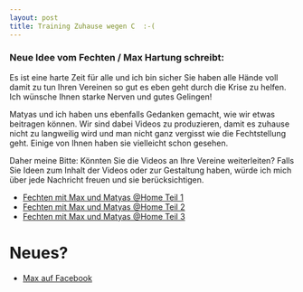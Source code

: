 ```yaml
---
layout: post
title: Training Zuhause wegen C  :-(
---
```


### Neue Idee vom Fechten / Max Hartung schreibt:
Es ist eine harte Zeit für alle und ich bin sicher Sie haben alle Hände voll 
damit zu tun Ihren Vereinen so gut es eben geht durch die Krise zu helfen. 
Ich wünsche Ihnen starke Nerven und gutes Gelingen!

Matyas und ich haben uns ebenfalls Gedanken gemacht, wie wir etwas beitragen können. 
Wir sind dabei Videos zu produzieren, damit es zuhause nicht zu langweilig wird und 
man nicht ganz vergisst wie die Fechtstellung geht. Einige von Ihnen haben sie vielleicht schon gesehen. 
 
Daher meine Bitte: Könnten Sie die Videos an Ihre Vereine weiterleiten? 
Falls Sie Ideen zum Inhalt der Videos oder zur Gestaltung haben, würde ich mich über 
jede Nachricht freuen und sie berücksichtigen.

* [Fechten mit Max und Matyas @Home Teil 1](https://www.youtube.com/watch?v=yemtMN96IJ4) 
* [Fechten mit Max und Matyas @Home Teil 2](https://www.youtube.com/watch?v=WlDTvbaL2QA)
* [Fechten mit Max und Matyas @Home Teil 3](https://www.youtube.com/watch?v=2Nmycq2-c2c)  

# Neues?
* [Max auf Facebook](https://www.facebook.com/fencing.max.hartung/)
